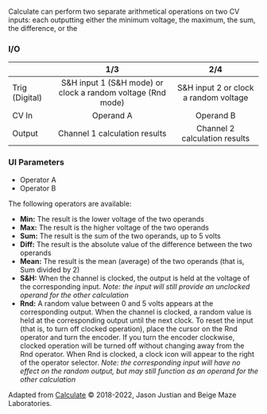 Calculate can perform two separate arithmetical operations on two CV inputs: each outputting either the minimum voltage, the maximum, the sum, the difference, or the 


### I/O

|                |              1/3           |                   2/4                |
| -------------- |:---------------------------:|:-------------------------------------:|
| Trig (Digital) |  S&H input 1 (S&H mode) or clock a random voltage (Rnd mode)  | S&H input 2 or clock a random voltage |
| CV In          | Operand A |      Operand B       |
| Output         |          Channel 1 calculation results          |         Channel 2 calculation results         |


### UI Parameters
* Operator A
* Operator B

The following operators are available:
* **Min:** The result is the lower voltage of the two operands
* **Max:** The result is the higher voltage of the two operands
* **Sum:** The result is the sum of the two operands, up to 5 volts
* **Diff:** The result is the absolute value of the difference between the two operands
* **Mean:** The result is the mean (average) of the two operands (that is, Sum divided by 2)
* **S&H:** When the channel is clocked, the output is held at the voltage of the corresponding input. _Note: the input will still provide an unclocked operand for the other calculation_
* **Rnd:** A random value between 0 and 5 volts appears at the corresponding output. When the channel is clocked, a random value is held at the corresponding output until the next clock. To reset the input (that is, to turn off clocked operation), place the cursor on the Rnd operator and turn the encoder. If you turn the encoder clockwise, clocked operation will be turned off without changing away from the Rnd operator. When Rnd is clocked, a clock icon will appear to the right of the operator selector. _Note: the corresponding input will have no effect on the random output, but may still function as an operand for the other calculation_


Adapted from [Calculate](https://github.com/Chysn/O_C-HemisphereSuite/wiki/Calculate) © 2018-2022, Jason Justian and Beige Maze Laboratories.